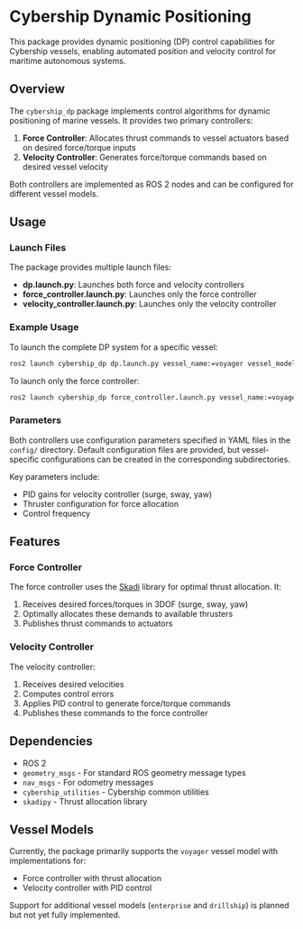 # Cybership Dynamic Positioning

This package provides dynamic positioning (DP) control capabilities for Cybership vessels, enabling automated position and velocity control for maritime autonomous systems.

## Overview

The `cybership_dp` package implements control algorithms for dynamic positioning of marine vessels. It provides two primary controllers:

1. **Force Controller**: Allocates thrust commands to vessel actuators based on desired force/torque inputs
2. **Velocity Controller**: Generates force/torque commands based on desired vessel velocity

Both controllers are implemented as ROS 2 nodes and can be configured for different vessel models.

## Usage

### Launch Files

The package provides multiple launch files:

- **dp.launch.py**: Launches both force and velocity controllers
- **force_controller.launch.py**: Launches only the force controller
- **velocity_controller.launch.py**: Launches only the velocity controller

### Example Usage

To launch the complete DP system for a specific vessel:

```bash
ros2 launch cybership_dp dp.launch.py vessel_name:=voyager vessel_model:=voyager
```

To launch only the force controller:

```bash
ros2 launch cybership_dp force_controller.launch.py vessel_name:=voyager vessel_model:=voyager
```

### Parameters

Both controllers use configuration parameters specified in YAML files in the `config/` directory. Default configuration files are provided, but vessel-specific configurations can be created in the corresponding subdirectories.

Key parameters include:
- PID gains for velocity controller (surge, sway, yaw)
- Thruster configuration for force allocation
- Control frequency

## Features

### Force Controller

The force controller uses the [Skadi](https://github.com/incebellipipo/skadipy) library for optimal thrust allocation. It:

1. Receives desired forces/torques in 3DOF (surge, sway, yaw)
2. Optimally allocates these demands to available thrusters
3. Publishes thrust commands to actuators

### Velocity Controller

The velocity controller:

1. Receives desired velocities
2. Computes control errors
3. Applies PID control to generate force/torque commands
4. Publishes these commands to the force controller

## Dependencies

- ROS 2
- `geometry_msgs` - For standard ROS geometry message types
- `nav_msgs` - For odometry messages
- `cybership_utilities` - Cybership common utilities
- `skadipy` - Thrust allocation library

## Vessel Models

Currently, the package primarily supports the `voyager` vessel model with implementations for:
- Force controller with thrust allocation
- Velocity controller with PID control

Support for additional vessel models (`enterprise` and `drillship`) is planned but not yet fully implemented.